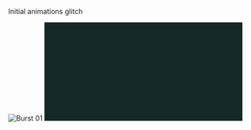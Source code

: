 Initial animations glitch

![Burst 01](../project_images/burst_01.gif?raw=true "Burst")
![Burst 01](../project_images/burst_03.gif?raw=true "Burst")

